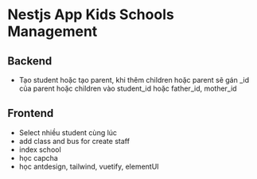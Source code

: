 # Nestjs App Kids Schools Management
## Backend
- Tạo student hoặc tạo parent, khi thêm children hoặc parent sẽ gán _id của parent hoặc children vào student_id hoặc father_id, mother_id

## Frontend
- Select nhiều student cùng lúc
- add class and bus for create staff
- index school
- học capcha
- học antdesign, tailwind, vuetify, elementUI
